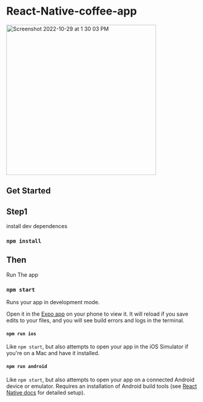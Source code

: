 



# React-Native-coffee-app
<img width="395" alt="Screenshot 2022-10-29 at 1 30 03 PM" src="https://user-images.githubusercontent.com/106951672/198821334-856440c7-1625-470f-9ed6-41cb0c7ed33f.png">

## Get Started

## Step1

install dev dependences

### `npm install`

## Then

Run The app

### `npm start`

Runs your app in development mode.

Open it in the [Expo app](https://expo.io) on your phone to view it. It will reload if you save edits to your files, and you will see build errors and logs in the terminal.

#### `npm run ios`

Like `npm start`, but also attempts to open your app in the iOS Simulator if you're on a Mac and have it installed.

#### `npm run android`

Like `npm start`, but also attempts to open your app on a connected Android device or emulator. Requires an installation of Android build tools (see [React Native docs](https://facebook.github.io/react-native/docs/getting-started.html) for detailed setup).

